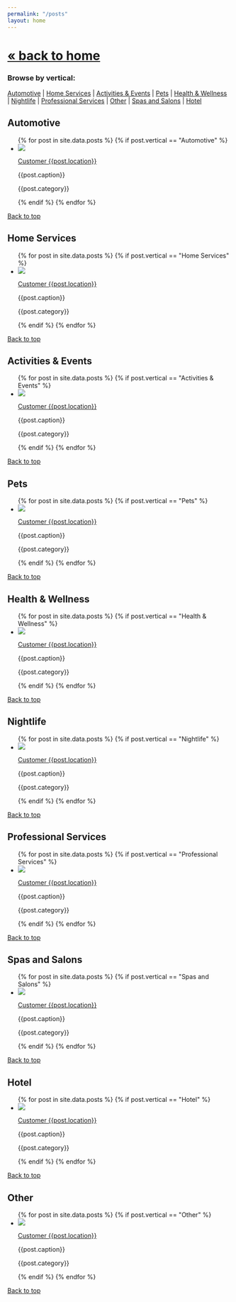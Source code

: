 ```yaml
---
permalink: "/posts"
layout: home
---
```


<h1><a href="/2">« back to home</a></h1>

<h3>Browse by vertical:</h3>
<p>
  <a href="#Automotive">Automotive</a> |
  <a href="#Home Services">Home Services</a> |
  <a href="#Activities & Events">Activities & Events</a> |
  <a href="#Pets">Pets</a> |
  <a href="#Health & Wellness">Health & Wellness</a> |
  <a href="#Nightlife">Nightlife</a> |
  <a href="#Professional Services">Professional Services</a> |
  <a href="#Other">Other</a> |
  <a href="#Spas and Salons">Spas and Salons</a> |
  <a href="#Hotel">Hotel</a>
</p>

<h2 id="Automotive">Automotive</h2>

<ul class="post-gallery-linear">
{% for post in site.data.posts %}
  {% if post.vertical == "Automotive" %}
    <li>
      <img src="{{post.media}}" />
      <div>
      <p class="gallery_customer"><a target="_blank" href="https://passport.mainstreethub.com/location/{{post.location}}">Customer {{post.location}}</a></p>
      <p class="caption">{{post.caption}}</p>
      <p class="post_type">{{post.category}}</p>
      </div>
    </li>
  {% endif %}
{% endfor %}
</ul>
<p><a href="#">Back to top</a></p>


<h2 id="Home Services">Home Services</h2>

<ul class="post-gallery-linear">
{% for post in site.data.posts %}
  {% if post.vertical == "Home Services" %}
    <li>
      <img src="{{post.media}}" />
      <div>
      <p class="gallery_customer"><a target="_blank" href="https://passport.mainstreethub.com/location/{{post.location}}">Customer {{post.location}}</a></p>
      <p class="caption">{{post.caption}}</p>
      <p class="post_type">{{post.category}}</p>
      </div>
    </li>
  {% endif %}
{% endfor %}
</ul>
<p><a href="#">Back to top</a></p>

<h2>Activities & Events</h2>

<ul class="post-gallery-linear">
{% for post in site.data.posts %}
  {% if post.vertical == "Activities & Events" %}
    <li>
      <img src="{{post.media}}" />
      <div>
      <p class="gallery_customer"><a target="_blank" href="https://passport.mainstreethub.com/location/{{post.location}}">Customer {{post.location}}</a></p>
      <p class="caption">{{post.caption}}</p>
      <p class="post_type">{{post.category}}</p>
      </div>
    </li>
  {% endif %}
{% endfor %}
</ul>
<p><a href="#">Back to top</a></p>

<!-- * * * * * * * * -->

<h2 id="Pets">Pets</h2>

<ul class="post-gallery-linear">
{% for post in site.data.posts %}
  {% if post.vertical == "Pets" %}
    <li>
      <img src="{{post.media}}" />
      <div>
      <p class="gallery_customer"><a target="_blank" href="https://passport.mainstreethub.com/location/{{post.location}}">Customer {{post.location}}</a></p>
      <p class="caption">{{post.caption}}</p>
      <p class="post_type">{{post.category}}</p>
      </div>
    </li>
  {% endif %}
{% endfor %}
</ul>
<p><a href="#">Back to top</a></p>

<!-- * * * * * * * * -->

<h2 id="Health & Wellness">Health & Wellness</h2>

<ul class="post-gallery-linear">
{% for post in site.data.posts %}
  {% if post.vertical == "Health & Wellness" %}
    <li>
      <img src="{{post.media}}" />
      <div>
      <p class="gallery_customer"><a target="_blank" href="https://passport.mainstreethub.com/location/{{post.location}}">Customer {{post.location}}</a></p>
      <p class="caption">{{post.caption}}</p>
      <p class="post_type">{{post.category}}</p>
      </div>
    </li>
  {% endif %}
{% endfor %}
</ul>
<p><a href="#">Back to top</a></p>

<!-- * * * * * * * * -->

<h2 id="Nightlife">Nightlife</h2>

<ul class="post-gallery-linear">
{% for post in site.data.posts %}
  {% if post.vertical == "Nightlife" %}
    <li>
      <img src="{{post.media}}" />
      <div>
      <p class="gallery_customer"><a target="_blank" href="https://passport.mainstreethub.com/location/{{post.location}}">Customer {{post.location}}</a></p>
      <p class="caption">{{post.caption}}</p>
      <p class="post_type">{{post.category}}</p>
      </div>
    </li>
  {% endif %}
{% endfor %}
</ul>
<p><a href="#">Back to top</a></p>

<!-- * * * * * * * * -->

<h2 id="Professional Services">Professional Services</h2>

<ul class="post-gallery-linear">
{% for post in site.data.posts %}
  {% if post.vertical == "Professional Services" %}
    <li>
      <img src="{{post.media}}" />
      <div>
      <p class="gallery_customer"><a target="_blank" href="https://passport.mainstreethub.com/location/{{post.location}}">Customer {{post.location}}</a></p>
      <p class="caption">{{post.caption}}</p>
      <p class="post_type">{{post.category}}</p>
      </div>
    </li>
  {% endif %}
{% endfor %}
</ul>
<p><a href="#">Back to top</a></p>



<!-- * * * * * * * * -->

<h2 id="Spas and Salons">Spas and Salons</h2>

<ul class="post-gallery-linear">
{% for post in site.data.posts %}
  {% if post.vertical == "Spas and Salons" %}
    <li>
      <img src="{{post.media}}" />
      <div>
      <p class="gallery_customer"><a target="_blank" href="https://passport.mainstreethub.com/location/{{post.location}}">Customer {{post.location}}</a></p>
      <p class="caption">{{post.caption}}</p>
      <p class="post_type">{{post.category}}</p>
      </div>
    </li>
  {% endif %}
{% endfor %}
</ul>
<p><a href="#">Back to top</a></p>
<!-- * * * * * * * * -->

<h2 id="Hotel">Hotel</h2>

<ul class="post-gallery-linear">
{% for post in site.data.posts %}
  {% if post.vertical == "Hotel" %}
    <li>
      <img src="{{post.media}}" />
      <div>
      <p class="gallery_customer"><a target="_blank" href="https://passport.mainstreethub.com/location/{{post.location}}">Customer {{post.location}}</a></p>
      <p class="caption">{{post.caption}}</p>
      <p class="post_type">{{post.category}}</p>
      </div>
    </li>
  {% endif %}
{% endfor %}
</ul>
<p><a href="#">Back to top</a></p>

<!-- * * * * * * * * -->

<h2 id="Other">Other</h2>

<ul class="post-gallery-linear">
{% for post in site.data.posts %}
  {% if post.vertical == "Other" %}
    <li>
      <img src="{{post.media}}" />
      <div>
      <p class="gallery_customer"><a target="_blank" href="https://passport.mainstreethub.com/location/{{post.location}}">Customer {{post.location}}</a></p>
      <p class="caption">{{post.caption}}</p>
      <p class="post_type">{{post.category}}</p>
      </div>
    </li>
  {% endif %}
{% endfor %}
</ul>
<p><a href="#">Back to top</a></p>
